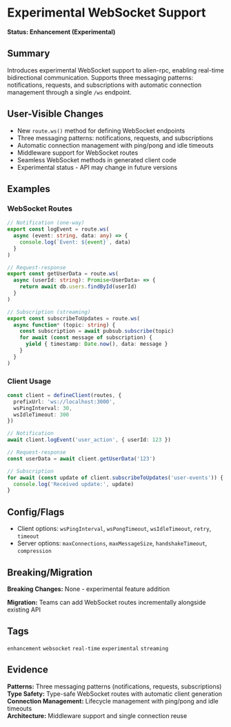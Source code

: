 # Experimental WebSocket Support

**Status: Enhancement (Experimental)**

## Summary

Introduces experimental WebSocket support to alien-rpc, enabling real-time bidirectional communication. Supports three messaging patterns: notifications, requests, and subscriptions with automatic connection management through a single `/ws` endpoint.

## User-Visible Changes

- New `route.ws()` method for defining WebSocket endpoints
- Three messaging patterns: notifications, requests, and subscriptions
- Automatic connection management with ping/pong and idle timeouts
- Middleware support for WebSocket routes
- Seamless WebSocket methods in generated client code
- Experimental status - API may change in future versions

## Examples

### WebSocket Routes

```ts
// Notification (one-way)
export const logEvent = route.ws(
  async (event: string, data: any) => {
    console.log(`Event: ${event}`, data)
  }
)

// Request-response
export const getUserData = route.ws(
  async (userId: string): Promise<UserData> => {
    return await db.users.findById(userId)
  }
)

// Subscription (streaming)
export const subscribeToUpdates = route.ws(
  async function* (topic: string) {
    const subscription = await pubsub.subscribe(topic)
    for await (const message of subscription) {
      yield { timestamp: Date.now(), data: message }
    }
  }
)
```

### Client Usage

```ts
const client = defineClient(routes, {
  prefixUrl: 'ws://localhost:3000',
  wsPingInterval: 30,
  wsIdleTimeout: 300
})

// Notification
await client.logEvent('user_action', { userId: 123 })

// Request-response
const userData = await client.getUserData('123')

// Subscription
for await (const update of client.subscribeToUpdates('user-events')) {
  console.log('Received update:', update)
}
```

## Config/Flags

- Client options: `wsPingInterval`, `wsPongTimeout`, `wsIdleTimeout`, `retry`, `timeout`
- Server options: `maxConnections`, `maxMessageSize`, `handshakeTimeout`, `compression`

## Breaking/Migration

**Breaking Changes:** None - experimental feature addition

**Migration:** Teams can add WebSocket routes incrementally alongside existing API

## Tags

`enhancement` `websocket` `real-time` `experimental` `streaming`

## Evidence

**Patterns:** Three messaging patterns (notifications, requests, subscriptions)  
**Type Safety:** Type-safe WebSocket routes with automatic client generation  
**Connection Management:** Lifecycle management with ping/pong and idle timeouts  
**Architecture:** Middleware support and single connection reuse